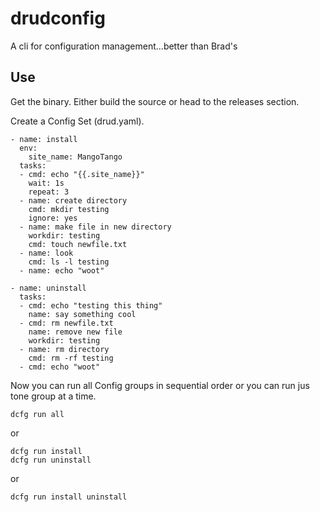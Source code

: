 # drudconfig
A cli for configuration management...better than Brad's

## Use

Get the binary. Either build the source or head to the releases section.

Create a Config Set (drud.yaml).

```
- name: install
  env:
    site_name: MangoTango
  tasks:
  - cmd: echo "{{.site_name}}"
    wait: 1s
    repeat: 3
  - name: create directory
    cmd: mkdir testing
    ignore: yes
  - name: make file in new directory
    workdir: testing
    cmd: touch newfile.txt
  - name: look
    cmd: ls -l testing
  - name: echo "woot"

- name: uninstall
  tasks:
  - cmd: echo "testing this thing"
    name: say something cool
  - cmd: rm newfile.txt
    name: remove new file
    workdir: testing
  - name: rm directory
    cmd: rm -rf testing
  - cmd: echo "woot"
```

Now you can run all Config groups in sequential order or you can run jus tone group at a time.

```
dcfg run all
```
or
```
dcfg run install
dcfg run uninstall
```
or
```
dcfg run install uninstall
```